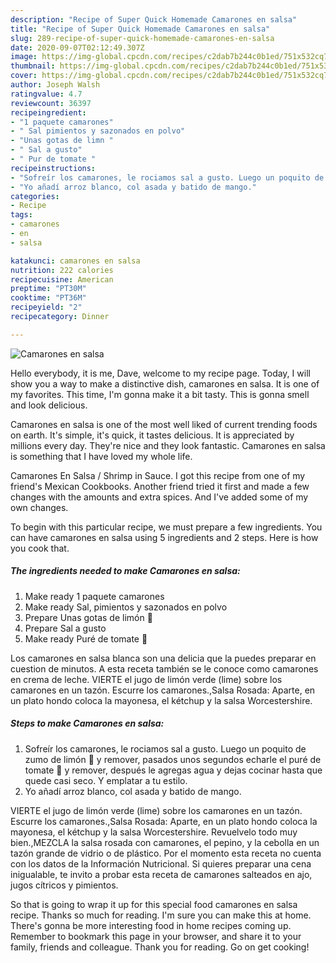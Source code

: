 ```yaml
---
description: "Recipe of Super Quick Homemade Camarones en salsa"
title: "Recipe of Super Quick Homemade Camarones en salsa"
slug: 289-recipe-of-super-quick-homemade-camarones-en-salsa
date: 2020-09-07T02:12:49.307Z
image: https://img-global.cpcdn.com/recipes/c2dab7b244c0b1ed/751x532cq70/camarones-en-salsa-foto-principal.jpg
thumbnail: https://img-global.cpcdn.com/recipes/c2dab7b244c0b1ed/751x532cq70/camarones-en-salsa-foto-principal.jpg
cover: https://img-global.cpcdn.com/recipes/c2dab7b244c0b1ed/751x532cq70/camarones-en-salsa-foto-principal.jpg
author: Joseph Walsh
ratingvalue: 4.7
reviewcount: 36397
recipeingredient:
- "1 paquete camarones"
- " Sal pimientos y sazonados en polvo"
- "Unas gotas de limn "
- " Sal a gusto"
- " Pur de tomate "
recipeinstructions:
- "Sofreír los camarones, le rociamos sal a gusto. Luego un poquito de zumo de limón 🍋 y remover, pasados unos segundos echarle el puré de tomate 🍅 y remover, después le agregas agua y dejas cocinar hasta que quede casi seco. Y emplatar a tu estilo."
- "Yo añadí arroz blanco, col asada y batido de mango."
categories:
- Recipe
tags:
- camarones
- en
- salsa

katakunci: camarones en salsa 
nutrition: 222 calories
recipecuisine: American
preptime: "PT30M"
cooktime: "PT36M"
recipeyield: "2"
recipecategory: Dinner

---
```



![Camarones en salsa](https://img-global.cpcdn.com/recipes/c2dab7b244c0b1ed/751x532cq70/camarones-en-salsa-foto-principal.jpg)

Hello everybody, it is me, Dave, welcome to my recipe page. Today, I will show you a way to make a distinctive dish, camarones en salsa. It is one of my favorites. This time, I'm gonna make it a bit tasty. This is gonna smell and look delicious.

Camarones en salsa is one of the most well liked of current trending foods on earth. It's simple, it's quick, it tastes delicious. It is appreciated by millions every day. They're nice and they look fantastic. Camarones en salsa is something that I have loved my whole life.

Camarones En Salsa / Shrimp in Sauce. I got this recipe from one of my friend&#39;s Mexican Cookbooks. Another friend tried it first and made a few changes with the amounts and extra spices. And I&#39;ve added some of my own changes.


To begin with this particular recipe, we must prepare a few ingredients. You can have camarones en salsa using 5 ingredients and 2 steps. Here is how you cook that.

<!--inarticleads1-->

##### The ingredients needed to make Camarones en salsa:

1. Make ready 1 paquete camarones
1. Make ready  Sal, pimientos y sazonados en polvo
1. Prepare Unas gotas de limón 🍋
1. Prepare  Sal a gusto
1. Make ready  Puré de tomate 🍅


Los camarones en salsa blanca son una delicia que la puedes preparar en cuestion de minutos. A esta receta también se le conoce como camarones en crema de leche. VIERTE el jugo de limón verde (lime) sobre los camarones en un tazón. Escurre los camarones.,Salsa Rosada: Aparte, en un plato hondo coloca la mayonesa, el kétchup y la salsa Worcestershire. 

<!--inarticleads2-->

##### Steps to make Camarones en salsa:

1. Sofreír los camarones, le rociamos sal a gusto. Luego un poquito de zumo de limón 🍋 y remover, pasados unos segundos echarle el puré de tomate 🍅 y remover, después le agregas agua y dejas cocinar hasta que quede casi seco. Y emplatar a tu estilo.
1. Yo añadí arroz blanco, col asada y batido de mango.


VIERTE el jugo de limón verde (lime) sobre los camarones en un tazón. Escurre los camarones.,Salsa Rosada: Aparte, en un plato hondo coloca la mayonesa, el kétchup y la salsa Worcestershire. Revuelvelo todo muy bien.,MEZCLA la salsa rosada con camarones, el pepino, y la cebolla en un tazón grande de vidrio o de plástico. Por el momento esta receta no cuenta con los datos de la Información Nutricional. Si quieres preparar una cena inigualable, te invito a probar esta receta de camarones salteados en ajo, jugos cítricos y pimientos. 

So that is going to wrap it up for this special food camarones en salsa recipe. Thanks so much for reading. I'm sure you can make this at home. There's gonna be more interesting food in home recipes coming up. Remember to bookmark this page in your browser, and share it to your family, friends and colleague. Thank you for reading. Go on get cooking!
